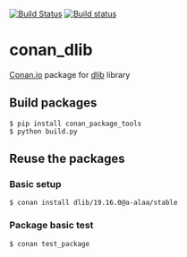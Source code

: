 [![Build Status](https://travis-ci.org/a-alaa/conan_dlib.svg?branch=master)](https://travis-ci.org/a-alaa/conan_dlib) [![Build status](https://ci.appveyor.com/api/projects/status/rls3fu8x6v0o5dr4?svg=true)](https://ci.appveyor.com/project/A-Alaa/conan-dlib)
# conan_dlib

[Conan.io](https://conan.io) package for [dlib](https://github.com/davisking/dlib) library

## Build packages

    $ pip install conan_package_tools
    $ python build.py
    
## Reuse the packages

### Basic setup

    $ conan install dlib/19.16.0@a-alaa/stable

### Package basic test
    $ conan test_package
    